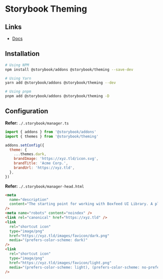 # Storybook Theming

## Links

- [Docs](https://storybook.js.org/docs/react/confiagure/theming)

## Installation

```sh
# Using NPM
npm install @storybook/addons @storybook/theming --save-dev

# Using Yarn
yarn add @storybook/addons @storybook/theming --dev

# Using pnpm
pnpm add @storybook/addons @storybook/theming -D
```

## Configuration

**Refer:** `./.storybook/manager.ts`

```js
import { addons } from '@storybook/addons'
import { themes } from '@storybook/theming'

addons.setConfig({
  theme: {
    ...themes.dark,
    brandImage: 'https://xyz.tld/icon.svg',
    brandTitle: 'Acme Corp.',
    brandUrl: 'https://xyz.tld',
  },
})
```

**Refer:** `./.storybook/manager-head.html`

```html
<meta
  name="description"
  content="The starting point for working with Boxfeed UI Library. A place that holds the documentation, and showcases different use scenarios of our UI components."
/>
<meta name="robots" content="noindex" />
<link rel="canonical" href="https://xyz.tld" />
<link
  rel="shortcut icon"
  type="image/png"
  href="https://xyz.tld/images/favicon/dark.png"
  media="(prefers-color-scheme: dark)"
/>
<link
  rel="shortcut icon"
  type="image/png"
  href="https://xyz.tld/images/favicon/light.png"
  media="(prefers-color-scheme: light), (prefers-color-scheme: no-preference)"
/>
```
